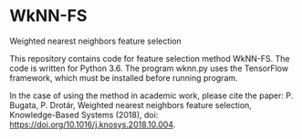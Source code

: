 # WkNN-FS
Weighted nearest neighbors feature selection

This repository contains code for feature selection method WkNN-FS. The code is written for Python 3.6. The program wknn.py uses the TensorFlow framework, which must be installed before running program.

In the case of using the method in academic work, please cite the paper:
P. Bugata, P. Drotár, Weighted nearest neighbors feature selection,
Knowledge-Based Systems (2018), doi: https://doi.org/10.1016/j.knosys.2018.10.004.

